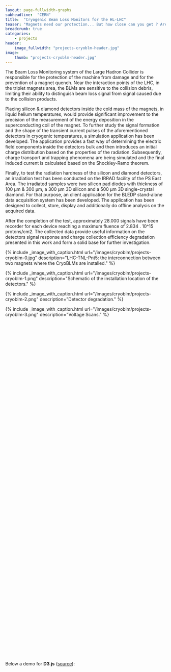 ```yaml
---
layout: page-fullwidth-graphs
subheadline:  "CERN"
title:  "Cryogenic Beam Loss Monitors for the HL-LHC"
teaser: "Magnets need our protection... But how close can you get ? Are you cold enough ? Are you.. cryogenic ? Can you withstand 2MGy or more over 20 years of LHC operation ?"
breadcrumb: true
categories:
    - projects
header:
    image_fullwidth: "projects-cryoblm-header.jpg"
image:
    thumb: "projects-cryoblm-header.jpg"
---
```


<style>
div.example {
  font-family: "Helvetica Neue", Helvetica, Arial, sans-serif;
}
.box {
  font: 10px sans-serif;
}
.box line,
.box rect,
.box circle {
  fill: #fff;
  stroke: #000;
  stroke-width: 1.5px;
}
.box .center {
  stroke-dasharray: 3,3;
}
.box .outlier {
  fill: none;
  stroke: #ccc;
}
</style>

The Beam Loss Monitoring system of the Large Hadron Collider is responsible for the protection of the machine from damage and for the prevention of a magnet quench. 
Near the interaction points of the LHC, in the triplet magnets area, the BLMs are sensitive to the collision debris, limiting their ability to distinguish beam loss signal from signal caused due to the collision products. 

Placing silicon & diamond detectors inside the cold mass of the magnets, in liquid helium temperatures, would provide significant improvement to the precision of the measurement of the energy deposition in the superconducting coil of the magnet. 
To further study the signal formation and the shape of the transient current pulses of the aforementioned detectors in cryogenic temperatures, a simulation application has been developed. 
The application provides a fast way of determining the electric field components inside the detectors bulk and then introduces an initial charge distribution based on the properties of the radiation. 
Subsequently, charge transport and trapping phenomena are being simulated and the final induced current is calculated based on the Shockley-Ramo theorem. 

Finally, to test the radiation hardness of the silicon and diamond detectors, an irradiation test has been conducted on the IRRAD facility of the PS East Area. 
The irradiated samples were two silicon pad diodes with thickness of 100 µm & 300 µm, a 300 µm 3D silicon and a 500 µm 3D single-crystal diamond. 
For that purpose, an client application for the BLEDP stand-alone data acquisition system has been developed. 
The application has been designed to collect, store, display and additionally do offline analysis on the acquired data. 

After the completion of the test, approximately 28.000 signals have been recorder for each device reaching a maximum fluence of 2.834 . 10^15 protons/cm2. 
The collected data provide useful information on the detectors signal response and charge collection efficiency degradation presented in this work and form a solid base for further investigation.

{% include _image_with_caption.html url="/images/cryoblm/projects-cryoblm-0.jpg" 
                                    description="LHC-TNL-Pnt5: the interconnection between two magnets where the CryoBLMs are installed." 
%}

{% include _image_with_caption.html url="/images/cryoblm/projects-cryoblm-1.png" 
                                    description="Schematic of the installation location of the detectors." 
%}

{% include _image_with_caption.html url="/images/cryoblm/projects-cryoblm-2.png" 
                                    description="Detector degradation." 
%}

{% include _image_with_caption.html url="/images/cryoblm/projects-cryoblm-3.png" 
                                    description="Voltage Scans." 
%}

<div id="tester1" style="width:90%;height:250px;"></div>
<div id="tester2" style="width: 480px; height: 400px;"></div>
<div id="tester3" style="width: 480px; height: 400px;"></div>

<!--more-->
<script>
	TESTER = document.getElementById('tester1');
	Plotly.plot( TESTER, [{
	x: [1, 2, 3, 4, 5],
	y: [1, 2, 4, 8, 16] }], {
	margin: { t: 0 } } );
</script>

<script>
function makeplot() {
 	Plotly.d3.csv("https://raw.githubusercontent.com/plotly/datasets/master/2014_apple_stock.csv", function(data){ processData(data) } );
};

function processData(allRows) {

	console.log(allRows);
	var x = [], y = [], standard_deviation = [];

	for (var i=0; i<allRows.length; i++) {
		row = allRows[i];
		x.push( row['AAPL_x'] );
		y.push( row['AAPL_y'] );
	}
	console.log( 'X',x, 'Y',y, 'SD',standard_deviation );
	makePlotly( x, y, standard_deviation );
}

function makePlotly( x, y, standard_deviation ){
	var plotDiv = document.getElementById("plot");
	var traces = [{
		x: x, 
		y: y
	}];

	Plotly.newPlot('tester2', traces, 
		{title: 'Plotting CSV data from AJAX call'});
};

makeplot();

</script>

<script>
function makeplot2() {
 	Plotly.d3.csv("/graphs/test.csv", function(data){ processData2(data) } );
};

function processData2(allRows) {

	console.log(allRows);
	var x = [], y = [];

	for (var i=0; i<allRows.length; i++) {
		row = allRows[i];
		x.push( row['Run'] );
		y.push( row['Speed'] );
	}
	console.log( 'X',x, 'Y',y );
	makePlotly2( x, y );
}

function makePlotly2( x, y ){
	var plotDiv = document.getElementById("plot");
	var traces = [{
		x: x, 
		y: y
	}];

	Plotly.newPlot('tester3', traces, 
		{title: 'Plotting CSV data from AJAX call'});
};

makeplot2();

</script>

 [1]: https://www.google.com/search?q=cryoblm

Below a demo for __D3.js__ ([source](http://dan-cole.com/2017/d3js-example/)):

<!-- <script src="http://d3js.org/d3.v3.min.js"></script>
<script src="http://bl.ocks.org/mbostock/raw/4061502/0a200ddf998aa75dfdb1ff32e16b680a15e5cb01/box.js"></script> -->

<script>

function randomize(d) {
  if (!d.randomizer) d.randomizer = randomizer(d);
  return d.map(d.randomizer);
}

function randomizer(d) {
  var k = d3.max(d) * .02;
  return function(d) {
    return Math.max(min, Math.min(max, d + k * (Math.random() - .5)));
  };
}

// Returns a function to compute the interquartile range.
function iqr(k) {
  return function(d, i) {
    var q1 = d.quartiles[0],
        q3 = d.quartiles[2],
        iqr = (q3 - q1) * k,
        i = -1,
        j = d.length;
    while (d[++i] < q1 - iqr);
    while (d[--j] > q3 + iqr);
    return [i, j];
  };
}

var margin = {top: 10, right: 50, bottom: 20, left: 50},
    width = 120 - margin.left - margin.right,
    height = 500 - margin.top - margin.bottom;

var min = Infinity,
    max = -Infinity;

var chart = d3.box()
    .whiskers(iqr(1.5))
    .width(width)
    .height(height);

d3.csv("/graphs/morley.csv", function(error, csv) {
  var data = [];

  csv.forEach(function(x) {
    var e = Math.floor(x.Expt - 1),
        r = Math.floor(x.Run - 1),
        s = Math.floor(x.Speed),
        d = data[e];
    if (!d) d = data[e] = [s];
    else d.push(s);
    if (s > max) max = s;
    if (s < min) min = s;
  });

  chart.domain([min, max]);

  var svg = d3.select("div#example").selectAll("svg")
      .data(data)
    .enter().append("svg")
      .attr("class", "box")
      .attr("width", width + margin.left + margin.right)
      .attr("height", height + margin.bottom + margin.top)
    .append("g")
      .attr("transform", "translate(" + margin.left + "," + margin.top + ")")
      .call(chart);

  setInterval(function() {
    svg.datum(randomize).call(chart.duration(1000));
  }, 2000);
});


</script>

<div id="example"></div>